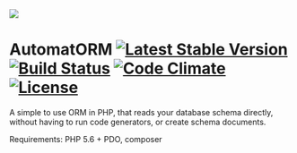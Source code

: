 <img src='http://www.automatorm.com/img/logo.png?2'>

AutomatORM 
[![Latest Stable Version](https://poser.pugx.org/brokencube/automatorm/v/stable)](https://packagist.org/packages/brokencube/automatorm) 
[![Build Status](https://travis-ci.org/brokencube/automatorm.svg?branch=master)](https://travis-ci.org/brokencube/automatorm) 
[![Code Climate](https://codeclimate.com/github/brokencube/automatorm/badges/gpa.svg)](https://codeclimate.com/github/brokencube/automatorm) 
[![License](https://poser.pugx.org/brokencube/automatorm/license)](https://packagist.org/packages/brokencube/automatorm)
==========

A simple to use ORM in PHP, that reads your database schema directly, without having to run code generators, or create schema documents.

Requirements:
PHP 5.6 + PDO, composer
